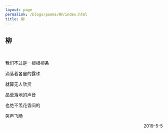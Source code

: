 ```yaml
---
layout: page
permalink: /blogs/poems/柳/index.html
title: 柳
---
```


## 柳
<br>

我们不过是一根根柳条

滴落着各自的露珠

就算无人欣赏

晶莹落地的声音

也绝不羡花香间的

笑声飞飏

<p align="right">2019-5-5</p>
